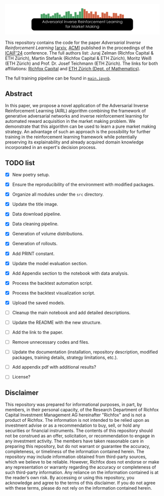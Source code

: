 ![Adversarial Inverse Reinforcement Learning for Market Making](.images/title_image.png)

This repository contains the code for the paper *Adversarial Inverse Reinforcement Learning* [[arxiv](), [ACM]()] published in the proceedings of the [ICAIF'24](https://ai-finance.org/) conference. The full authors list:  Juraj Zelman (Richfox Capital &  ETH Zürich), Martin Stefanik (Richfox Capital &  ETH Zürich), Moritz Weiß (ETH Zürich) and Prof. Dr. Josef Teichmann (ETH Zürich). The links for both affiliations: [Richfox Capital](https://www.richfox.com/) and [ETH Zürich (Dept. of Mathematics)](https://math.ethz.ch/).

The full training pipeline can be found in [`main.ipynb`](main.ipynb).

## Abstract

In this paper, we propose a novel application of the Adversarial Inverse Reinforcement Learning (AIRL) algorithm combining the framework of generative adversarial networks and inverse reinforcement learning for automated reward acquisition in the market making problem. We demonstrate that this algorithm can be used to learn a pure market making strategy. An advantage of such an approach is the possibility for further training in the reinforcement learning framework while potentially preserving its explainability and already acquired domain knowledge incorporated in an expert's decision process.

## TODO list

- [x] New poetry setup.
- [x] Ensure the reproducibility of the environment with modified packages.
- [x] Organize all modules under the `src` directory.
- [x] Update the title image.
- [x] Data download pipeline.
- [x] Data cleaning pipeline.
- [x] Generation of volume distributions.
- [x] Generation of rollouts.
- [x] Add PRINT constant.
- [x] Update the model evaluation section.
- [x] Add Appendix section to the notebook with data analysis.
- [x] Process the backtest automation script.
- [x] Process the backtest visualization script.
- [x] Upload the saved models.
- [ ] Cleanup the main notebook and add detailed descriptions.
- [ ] Update the README with the new structure.
- [ ] Add the link to the paper.
- [ ] Remove unnecessary codes and files.
- [ ] Update the documentation (installation, repository description, modified packages, training details, strategy limitations, etc.).
- [ ] Add appendix pdf with additional results?
- [ ] License?



## Disclaimer

This repository was prepared for informational purposes, in part, by members, in their personal capacity, of the Research Department of Richfox Capital Investment Management AG hereinafter "Richfox" and is not a product of Richfox. The information is not intended to be relied upon as investment advise or as a recommendation to buy, sell, or hold any securities or financial instruments. The contents of this repository should not be construed as an offer, solicitation, or recommendation to engage in any investment activity. The members have taken reasonable care in preparing this repository, but do not warrant or guarantee the accuracy, completeness, or timeliness of the information contained herein. The repository may include information obtained from third-party sources, which we believe to be reliable. However, Richfox does not endorse or make any representation or warranty regarding the accuracy or completeness of such third-party information. Any reliance on the information contained is at the reader’s own risk. By accessing or using this repository, you acknowledge and agree to the terms of this disclaimer. If you do not agree with these terms, please do not rely on the information contained herein.

